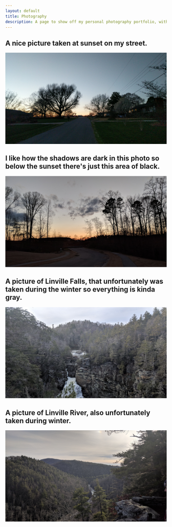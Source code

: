```yaml
---
layout: default
title: Photography
description: A page to show off my personal photography portfolio, without having to use that awful app with all the squares :)
---
```


## A nice picture taken at sunset on my street.
![Sunset on my street](IMG_20190305_183742.jpg)

## I like how the shadows are dark in this photo so below the sunset there's just this area of black. 
![Sunset with shadows](IMG_20190305_183006.jpg)

## A picture of Linville Falls, that unfortunately was taken during the winter so everything is kinda gray. 
![Linville Falls](IMG_20181229_160627.jpg)

## A picture of Linville River, also unfortunately taken during winter. 
![Linville River](IMG_20181229_154235.jpg)